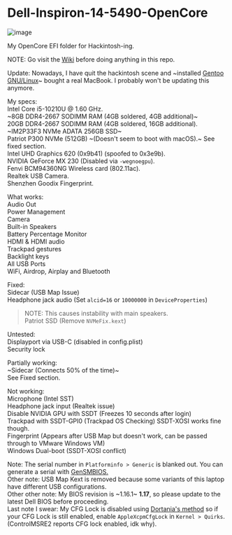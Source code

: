 # Dell-Inspiron-14-5490-OpenCore

![image](https://user-images.githubusercontent.com/79068208/156099352-be17a6a1-64d3-428c-a4fd-ca65de19719e.png)


My OpenCore EFI folder for Hackintosh-ing.

NOTE: Go visit the [Wiki](https://github.com/TheNewEraBrad/Dell-Inspiron-14-5490-OpenCore/wiki) before doing anything in this repo.

Update: Nowadays, I have quit the hackintosh scene and ~installed [Gentoo GNU/Linux](https://gentoo.org)~ bought a real MacBook. I probably won't be updating this anymore.

My specs:  
Intel Core i5-10210U @ 1.60 GHz.  
~8GB DDR4-2667 SODIMM RAM (4GB soldered, 4GB additional)~  
20GB DDR4-2667 SODIMM RAM (4GB soldered, 16GB additional).  
~IM2P33F3 NVMe ADATA 256GB SSD~  
Patriot P300 NVMe (512GB) ~(Doesn't seem to boot with macOS).~ See fixed section.  
Intel UHD Graphics 620 (0x9b41) (spoofed to 0x3e9b).  
NVIDIA GeForce MX 230 (Disabled via `-wegnoegpu`).  
Fenvi BCM94360NG Wireless card (802.11ac).  
Realtek USB Camera.  
Shenzhen Goodix Fingerprint.  

What works:  
Audio Out  
Power Management  
Camera  
Built-in Speakers  
Battery Percentage Monitor  
HDMI & HDMI audio  
Trackpad gestures  
Backlight keys  
All USB Ports  
WiFi, Airdrop, Airplay and Bluetooth  

Fixed:  
Sidecar (USB Map Issue)  
Headphone jack audio (Set `alcid=16` or `10000000` in `DeviceProperties`)
> NOTE: This causes instability with main speakers.  
Patriot SSD (Remove `NVMeFix.kext`)  

Untested:  
Displayport via USB-C (disabled in config.plist)  
Security lock  

Partially working:  
~Sidecar (Connects 50% of the time)~  
See Fixed section.  

Not working:  
Microphone (Intel SST)  
Headphone jack input (Realtek issue)  
Disable NVIDIA GPU with SSDT (Freezes 10 seconds after login)  
Trackpad with SSDT-GPI0 (Trackpad OS Checking) SSDT-XOSI works fine though.  
Fingerprint (Appears after USB Map but doesn't work, can be passed through to VMware Windows VM)  
Windows Dual-boot (SSDT-XOSI conflict)

Note: The serial number in `Platforminfo > Generic` is blanked out. You can generate a serial with [GenSMBIOS.](https://github.com/corpnewt/GenSMBIOS)  
Other note: USB Map Kext is removed because some variants of this laptop have different USB configurations.  
Other other note: My BIOS revision is ~1.16.1~ **1.17**, so please update to the latest Dell BIOS before proceeding.  
Last note I swear: My CFG Lock is disabled using [Dortania's method](https://dortania.github.io/OpenCore-Post-Install/misc/msr-lock.html) so if your CFG Lock is still enabled, enable `AppleXcpmCfgLock` in `Kernel > Quirks`. (ControlMSRE2 reports CFG lock enabled, idk why).  
